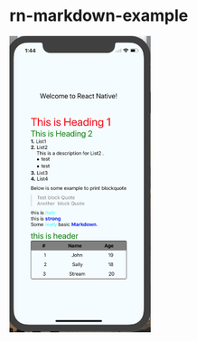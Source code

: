 # rn-markdown-example


<img src="https://github.com/andangrd/rn-markdown-example/blob/master/assets/images/example1.png" width="250">

